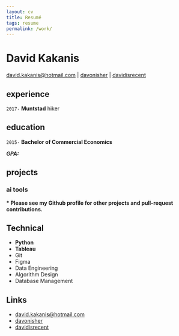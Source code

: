 ```yaml
---
layout: cv
title: Resumé
tags: resume
permalink: /work/
---
```

# David Kakanis

<div id="webaddress">
<a href="mailto:david.kakanis@hotmail.com">david.kakanis@hotmail.com</a>
|
<i class="fa fa-github"></i> <a href="http://github.com/davonisher">davonisher</a>
|
<i class="fa fa-twitter"></i> <a href="http://twitter.com/davidisrecent">davidisrecent</a>
</div>


## experience

`2017-`
__Muntstad__ hiker



## education

`2015-`
__Bachelor of Commercial Economics__

***GPA:***  


## projects

### ai tools


__* Please see my Github profile for other projects and pull-request contributions.__

## Technical

* **Python**
* **Tableau**
* Git
* Figma
* Data Engineering
* Algorithm Design
* Database Management


## Links

* <i class="fa fa-envelope"></i> <a href="mailto:david.kakanis@hotmail.com">david.kakanis@hotmail.com</a><br />
* <i class="fa fa-github"></i> <a href="http://github.com/davonisher">davonisher</a><br />
*  <i class="fa fa-twitter"></i> <a href="http://twitter.com/davidisrecent">davidisrecent</a><br />

<!-- ### Footer

Last updated: May 2013 -->

